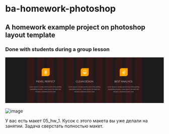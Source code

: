 # ba-homework-photoshop

## A homework example project on photoshop layout template

### Done with students during a group lesson

![image](05_1.png)

![image](https://github.com/user-attachments/assets/f2df335f-a3ca-47e8-9ccb-59cbe97ff4ab)

У вас есть макет 05_hw_1. Кусок с этого макета вы уже делали на занятии. Задача сверстать полностью макет.
